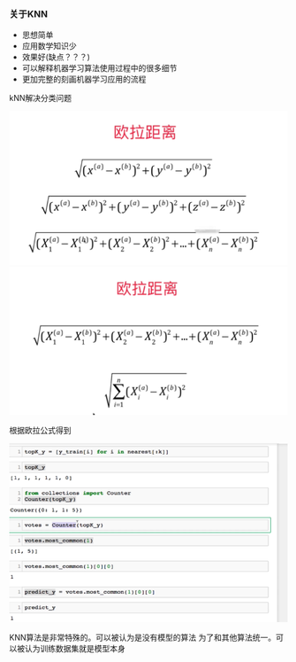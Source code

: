 ### 关于KNN

- 思想简单
- 应用数学知识少
- 效果好(缺点？？？)
- 可以解释机器学习算法使用过程中的很多细节
- 更加完整的刻画机器学习应用的流程


kNN解决分类问题

![img.png](img.png)
![img_1.png](img_1.png)

根据欧拉公式得到

![img_2.png](img_2.png)

KNN算法是非常特殊的。可以被认为是没有模型的算法
为了和其他算法统一。可以被认为训练数据集就是模型本身